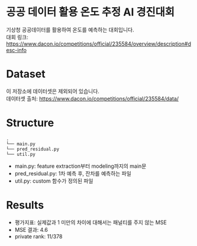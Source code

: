 공공 데이터 활용 온도 추정 AI 경진대회
=======================================

기상청 공공데이터를 활용하여 온도를 예측하는 대회입니다.   
대회 링크:
https://www.dacon.io/competitions/official/235584/overview/description#desc-info

Dataset
==================
이 저장소에 데이터셋은 제외되어 있습니다.  
데이터셋 출처: 
https://www.dacon.io/competitions/official/235584/data/

Structure
==================
```setup
.
└── main.py
└── pred_residual.py
└── util.py
```
* main.py: feature extraction부터 modeling까지의 main문
* pred_residual.py: 1차 예측 후, 잔차를 예측하는 파일
* util.py: custom 함수가 정의된 파일

Results
==================
* 평가지표: 실제값과 1 미만의 차이에 대해서는 패널티를 주지 않는 MSE
* MSE 결과: 4.6
* private rank: 11/378